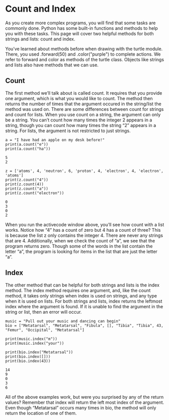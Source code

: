 # Count and Index

As you create more complex programs, you will find that some tasks are commonly done. Python has some built-in functions and methods to help you with these tasks. This page will cover two helpful methods for both strings and lists: count and index.

You’ve learned about methods before when drawing with the turtle module. There, you used .forward(50) and .color("purple") to complete actions. We refer to forward and color as methods of the turtle class. Objects like strings and lists also have methods that we can use.

## Count

The first method we’ll talk about is called count. It requires that you provide one argument, which is what you would like to count. The method then returns the number of times that the argument occured in the string/list the method was used on. There are some differences between count for strings and count for lists. When you use count on a string, the argument can only be a string. You can’t count how many times the integer 2 appears in a string, though you can count how many times the string “2” appears in a string. For lists, the argument is not restricted to just strings.
```
a = "I have had an apple on my desk before!"
print(a.count("e"))
print(a.count("ha"))

5
2
```
```
z = ['atoms', 4, 'neutron', 6, 'proton', 4, 'electron', 4, 'electron', 'atoms']
print(z.count("4"))
print(z.count(4))
print(z.count("a"))
print(z.count("electron"))

0
3
0
2
```
When you run the activecode window above, you’ll see how count with a list works. Notice how “4” has a count of zero but 4 has a count of three? This is because the list z only contains the integer 4. There are never any strings that are 4. Additionally, when we check the count of “a”, we see that the program returns zero. Though some of the words in the list contain the letter “a”, the program is looking for items in the list that are just the letter “a”.

## Index

The other method that can be helpful for both strings and lists is the index method. The index method requires one argument, and, like the count method, it takes only strings when index is used on strings, and any type when it is used on lists. For both strings and lists, index returns the leftmost index where the argument is found. If it is unable to find the argument in the string or list, then an error will occur.
```
music = "Pull out your music and dancing can begin"
bio = ["Metatarsal", "Metatarsal", "Fibula", [], "Tibia", "Tibia", 43, "Femur", "Occipital", "Metatarsal"]

print(music.index("m"))
print(music.index("your"))

print(bio.index("Metatarsal"))
print(bio.index([]))
print(bio.index(43))

14
9
0
3
6
```

All of the above examples work, but were you surprised by any of the return values? Remember that index will return the left most index of the argument. Even though “Metatarsal” occurs many times in bio, the method will only return the location of one of them.
